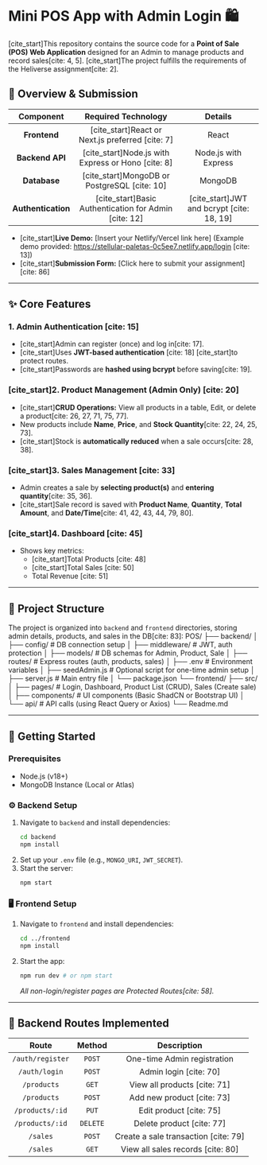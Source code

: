 # Mini POS App with Admin Login 🛍️

[cite_start]This repository contains the source code for a **Point of Sale (POS) Web Application** designed for an Admin to manage products and record sales[cite: 4, 5]. [cite_start]The project fulfills the requirements of the Heliverse assignment[cite: 2].

## 🔗 Overview & Submission

| Component | Required Technology | Details |
| :---: | :---: | :---: |
| **Frontend** | [cite_start]React or Next.js preferred [cite: 7] | React |
| **Backend API** | [cite_start]Node.js with Express or Hono [cite: 8] | Node.js with Express |
| **Database** | [cite_start]MongoDB or PostgreSQL [cite: 10] | MongoDB |
| **Authentication** | [cite_start]Basic Authentication for Admin [cite: 12] | [cite_start]JWT and bcrypt [cite: 18, 19] |

* [cite_start]**Live Demo:** [Insert your Netlify/Vercel link here] (Example demo provided: https://stellular-paletas-0c5ee7.netlify.app/login [cite: 13])
* [cite_start]**Submission Form:** [Click here to submit your assignment] [cite: 86]

***

## ✨ Core Features

### 1. Admin Authentication [cite: 15]
* [cite_start]Admin can register (once) and log in[cite: 17].
* [cite_start]Uses **JWT-based authentication** [cite: 18] [cite_start]to protect routes.
* [cite_start]Passwords are **hashed using bcrypt** before saving[cite: 19].

### [cite_start]2. Product Management (Admin Only) [cite: 20]
* [cite_start]**CRUD Operations:** View all products in a table, Edit, or delete a product[cite: 26, 27, 71, 75, 77].
* New products include **Name**, **Price**, and **Stock Quantity**[cite: 22, 24, 25, 73].
* [cite_start]Stock is **automatically reduced** when a sale occurs[cite: 28, 38].

### [cite_start]3. Sales Management [cite: 33]
* Admin creates a sale by **selecting product(s)** and **entering quantity**[cite: 35, 36].
* [cite_start]Sale record is saved with **Product Name**, **Quantity**, **Total Amount**, and **Date/Time**[cite: 41, 42, 43, 44, 79, 80].

### [cite_start]4. Dashboard [cite: 45]
* Shows key metrics:
    * [cite_start]Total Products [cite: 48]
    * [cite_start]Total Sales [cite: 50]
    * Total Revenue [cite: 51]

***

## 📂 Project Structure

The project is organized into `backend` and `frontend` directories, storing admin details, products, and sales in the DB[cite: 83]:
POS/ ├── backend/ │ ├── config/ # DB connection setup │ ├── middleware/ # JWT, auth protection  │ ├── models/ # DB schemas for Admin, Product, Sale │ ├── routes/ # Express routes (auth, products, sales) │ ├── .env # Environment variables │ ├── seedAdmin.js # Optional script for one-time admin setup │ ├── server.js # Main entry file │ └── package.json └── frontend/ ├── src/ │ ├── pages/ # Login, Dashboard, Product List (CRUD), Sales (Create sale) │ ├── components/ # UI components (Basic ShadCN or Bootstrap UI) │ └── api/ # API calls (using React Query or Axios)  └── Readme.md
***

## 🚀 Getting Started

### Prerequisites
* Node.js (v18+)
* MongoDB Instance (Local or Atlas)

### ⚙️ Backend Setup
1.  Navigate to `backend` and install dependencies:
    ```bash
    cd backend
    npm install
    ```
2.  Set up your `.env` file (e.g., `MONGO_URI`, `JWT_SECRET`).
3.  Start the server:
    ```bash
    npm start
    ```

### 🖥️ Frontend Setup
1.  Navigate to `frontend` and install dependencies:
    ```bash
    cd ../frontend
    npm install
    ```
2.  Start the app:
    ```bash
    npm run dev # or npm start
    ```
    *All non-login/register pages are Protected Routes[cite: 58].*

***

## 📜 Backend Routes Implemented

| Route | Method | Description |
| :---: | :---: | :---: |
| `/auth/register` | `POST` | One-time Admin registration  |
| `/auth/login` | `POST` | Admin login [cite: 70] |
| `/products` | `GET` | View all products [cite: 71] |
| `/products` | `POST` | Add new product [cite: 73] |
| `/products/:id` | `PUT` | Edit product [cite: 75] |
| `/products/:id` | `DELETE` | Delete product [cite: 77] |
| `/sales` | `POST` | Create a sale transaction [cite: 79] |
| `/sales` | `GET` | View all sales records [cite: 80] |
